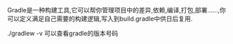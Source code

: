 Gradle是一种构建工具,它可以帮你管理项目中的差异,依赖,编译,打包,部署......,你可以定义满足自己需要的构建逻辑,写入到build.gradle中供日后复用.

<!-- more -->
./gradlew -v  可以查看gradle的版本号码

